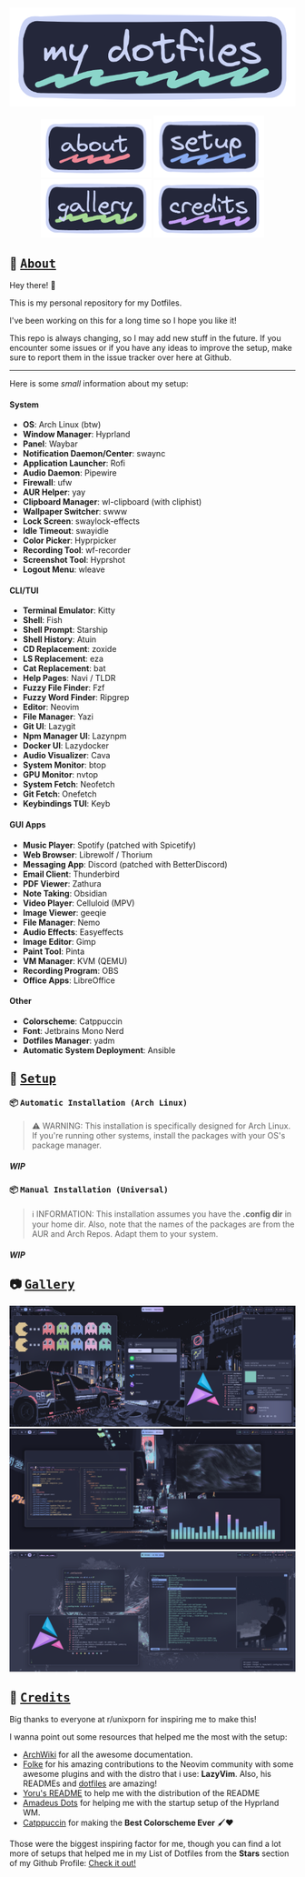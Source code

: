 <div align="center">
<a href=""><img src="./assets/images/dotfiles-title.png"></a>
</div>

<p align="center">
  <a href="#about"><img width="195px" src="./assets/images/dotfiles-about.png"></a>
  <a href="#setup"><img width="195px" src="./assets/images/dotfiles-setup.png"></a>
  <a href="#gallery"><img width="195px" src="./assets/images/dotfiles-gallery.png"></a>
  <a href="#credits"><img width="195px" src="./assets/images/dotfiles-credits.png"></a>
</p>

## :herb: <samp>[About](#about)</samp>

Hey there! :wave:

This is my personal repository for my Dotfiles.

I've been working on this for a long time so I hope you like it!

This repo is always changing, so I may add new stuff in the future. If you encounter some issues or if you have any ideas to improve the setup, make sure to report them in the issue tracker over here at Github.

---

Here is some _small_ information about my setup:

#### System

- **OS**: Arch Linux (btw)
- **Window Manager**: Hyprland
- **Panel**: Waybar
- **Notification Daemon/Center**: swaync
- **Application Launcher**: Rofi
- **Audio Daemon**: Pipewire
- **Firewall**: ufw
- **AUR Helper**: yay
- **Clipboard Manager**: wl-clipboard (with cliphist)
- **Wallpaper Switcher**: swww
- **Lock Screen**: swaylock-effects
- **Idle Timeout**: swayidle
- **Color Picker**: Hyprpicker
- **Recording Tool**: wf-recorder
- **Screenshot Tool**: Hyprshot
- **Logout Menu**: wleave

#### CLI/TUI

- **Terminal Emulator**: Kitty
- **Shell**: Fish
- **Shell Prompt**: Starship
- **Shell History**: Atuin
- **CD Replacement**: zoxide
- **LS Replacement**: eza
- **Cat Replacement**: bat
- **Help Pages**: Navi / TLDR
- **Fuzzy File Finder**: Fzf
- **Fuzzy Word Finder**: Ripgrep
- **Editor**: Neovim
- **File Manager**: Yazi
- **Git UI**: Lazygit
- **Npm Manager UI**: Lazynpm
- **Docker UI**: Lazydocker
- **Audio Visualizer**: Cava
- **System Monitor**: btop
- **GPU Monitor**: nvtop
- **System Fetch**: Neofetch
- **Git Fetch**: Onefetch
- **Keybindings TUI**: Keyb

#### GUI Apps

- **Music Player**: Spotify (patched with Spicetify)
- **Web Browser**: Librewolf / Thorium
- **Messaging App**: Discord (patched with BetterDiscord)
- **Email Client**: Thunderbird
- **PDF Viewer**: Zathura
- **Note Taking**: Obsidian
- **Video Player**: Celluloid (MPV)
- **Image Viewer**: geeqie
- **File Manager**: Nemo
- **Audio Effects**: Easyeffects
- **Image Editor**: Gimp
- **Paint Tool**: Pinta
- **VM Manager**: KVM (QEMU)
- **Recording Program**: OBS
- **Office Apps**: LibreOffice

#### Other

- **Colorscheme**: Catppuccin
- **Font**: Jetbrains Mono Nerd
- **Dotfiles Manager**: yadm
- **Automatic System Deployment**: Ansible

## :wrench: <samp>[Setup](#setup)</samp>

#### :package: <samp>Automatic Installation (Arch Linux)</samp>

> :warning: WARNING: This installation is specifically designed for Arch Linux. If you're running other systems, install the packages with your OS's package manager.

##### WIP

#### :package: <samp>Manual Installation (Universal) </samp>

> :information_source: INFORMATION: This installation assumes you have the **.config dir** in your home dir. Also, note that the names of the packages are from the AUR and Arch Repos. Adapt them to your system.

##### WIP

## :camera: <samp>[Gallery](#gallery)</samp>

![overview-1](./assets/images/screenshots/overview-1.png)
![overview-2](./assets/images/screenshots/overview-2.png)
![overview-3](./assets/images/screenshots/overview-3.png)

## :tada: <samp>[Credits](#credits)</samp>

Big thanks to everyone at r/unixporn for inspiring me to make this!

I wanna point out some resources that helped me the most with the setup:

- [ArchWiki](https://wiki.archlinux.org/) for all the awesome documentation.
- [Folke](https://github.com/folke) for his amazing contributions to the Neovim community with some awesome plugins and with the distro that i use: **LazyVim**. Also, his READMEs and [dotfiles](https://github.com/folke/dot) are amazing!
- [Yoru's README](https://github.com/rxyhn/yoru/tree/main) to help me with the distribution of the README
- [Amadeus Dots](https://github.com/AmadeusWM/dotfiles-hyprland) for helping me with the startup setup of the Hyprland WM.
- [Catppuccin](https://github.com/catppuccin/catppuccin) for making the **Best Colorscheme Ever** :paintbrush::heart:

Those were the biggest inspiring factor for me, though you can find a lot more of setups that helped me in my List of Dotfiles from the **Stars** section of my Github Profile: [Check it out!](https://github.com/stars/Matt-FTW/lists/paintbrush-theming-dots)
